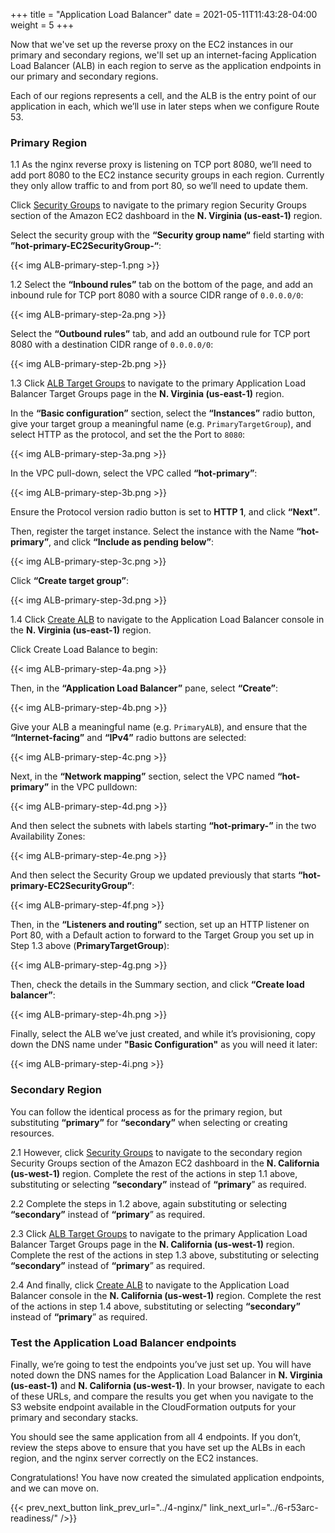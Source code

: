+++
title = "Application Load Balancer"
date =  2021-05-11T11:43:28-04:00
weight = 5
+++

Now that we've set up the reverse proxy on the EC2 instances in our primary and secondary regions, we'll set up an internet-facing Application Load Balancer (ALB) in each region to serve as the application endpoints in our primary and secondary regions.

Each of our regions represents a cell, and the ALB is the entry point of our application in each, which we’ll use in later steps when we configure Route 53.

### Primary Region

1.1 As the nginx reverse proxy is listening on TCP port 8080, we’ll need to add port 8080 to the EC2 instance security groups in each region. Currently they only allow traffic to and from port 80, so we’ll need to update them.
 
Click [Security Groups](https://us-east-1.console.aws.amazon.com/ec2/home?region=us-east-1#SecurityGroups) to navigate to the primary region Security Groups section of the Amazon EC2 dashboard in the **N. Virginia (us-east-1)** region.

Select the security group with the **“Security group name“** field starting with **”hot-primary-EC2SecurityGroup-“**:

{{< img ALB-primary-step-1.png >}}

1.2 Select the **“Inbound rules”** tab on the bottom of the page, and add an inbound rule for TCP port 8080 with a source CIDR range of `0.0.0.0/0`:

{{< img ALB-primary-step-2a.png >}}

Select the **“Outbound rules”** tab, and add an outbound rule for TCP port 8080 with a destination CIDR range of `0.0.0.0/0`:

{{< img ALB-primary-step-2b.png >}}

1.3 Click [ALB Target Groups](https://us-east-1.console.aws.amazon.com/ec2/home?region=us-east-1#CreateTargetGroup) to navigate to the primary Application Load Balancer Target Groups page in the **N. Virginia (us-east-1)** region.

In the **“Basic configuration”** section, select the **“Instances”** radio button, give your target group a meaningful name (e.g. `PrimaryTargetGroup`), and select HTTP as the protocol, and set the the Port to `8080`:

{{< img ALB-primary-step-3a.png >}}

In the VPC pull-down, select the VPC called **“hot-primary”**:

{{< img ALB-primary-step-3b.png >}}

Ensure the Protocol version radio button is set to **HTTP 1**, and click **“Next”**.

Then, register the target instance. Select the instance with the Name **“hot-primary”**, and click **“Include as pending below”**:

{{< img ALB-primary-step-3c.png >}}

Click **“Create target group”**:

{{< img ALB-primary-step-3d.png >}}

1.4 Click [Create ALB](https://us-east-1.console.aws.amazon.com/ec2/home?region=us-east-1#LoadBalancers:sort=loadBalancerName) to navigate to the Application Load Balancer console in the **N. Virginia (us-east-1)** region.

Click Create Load Balance to begin:

{{< img ALB-primary-step-4a.png >}}

Then, in the **“Application Load Balancer”** pane, select **“Create”**:

{{< img ALB-primary-step-4b.png >}}

Give your ALB a meaningful name (e.g. `PrimaryALB`), and ensure that the **“Internet-facing”** and **“IPv4”** radio buttons are selected:

{{< img ALB-primary-step-4c.png >}}

Next, in the **“Network mapping”** section, select the VPC named **“hot-primary”** in the VPC pulldown:

{{< img ALB-primary-step-4d.png >}}

And then select the subnets with labels starting **“hot-primary-”** in the two Availability Zones:

{{< img ALB-primary-step-4e.png >}}

And then select the Security Group we updated previously that starts **“hot-primary-EC2SecurityGroup”**:

{{< img ALB-primary-step-4f.png >}}

Then, in the **“Listeners and routing”** section, set up an HTTP listener on Port 80, with a Default action to forward to the Target Group you set up in Step 1.3 above (**PrimaryTargetGroup**):

{{< img ALB-primary-step-4g.png >}}

Then, check the details in the Summary section, and click **“Create load balancer”**:

{{< img ALB-primary-step-4h.png >}}

Finally, select the ALB we’ve just created, and while it’s provisioning, copy down the DNS name under **"Basic Configuration"** as you will need it later:

{{< img ALB-primary-step-4i.png >}}

### Secondary Region

You can follow the identical process as for the primary region, but substituting **“primary”** for **“secondary”** when selecting or creating resources.

2.1 However, click [Security Groups](https://us-west-1.console.aws.amazon.com/ec2/home?region=us-west-1#SecurityGroups) to navigate to the secondary region Security Groups section of the Amazon EC2 dashboard in the **N. California (us-west-1)** region. Complete the rest of the actions in step 1.1 above, substituting or selecting **“secondary”** instead of **“primary**” as required.

2.2 Complete the steps in 1.2 above, again substituting or selecting **“secondary”** instead of **“primary**” as required.

2.3 Click [ALB Target Groups](https://us-west-1.console.aws.amazon.com/ec2/home?region=us-west-1#CreateTargetGroup) to navigate to the primary Application Load Balancer Target Groups page in the **N. California (us-west-1)** region. Complete the rest of the actions in step 1.3 above, substituting or selecting **“secondary”** instead of **“primary**” as required.

2.4 And finally, click [Create ALB](https://us-west-1.console.aws.amazon.com/ec2/home?region=us-west-1#LoadBalancers:sort=loadBalancerName) to navigate to the Application Load Balancer console in the **N. California (us-west-1)** region. Complete the rest of the actions in step 1.4 above, substituting or selecting **“secondary”** instead of **“primary**” as required.

### Test the Application Load Balancer endpoints

Finally, we’re going to test the endpoints you’ve just set up. You will have noted down the DNS names for the Application Load Balancer in **N. Virginia (us-east-1)** and **N. California (us-west-1)**. In your browser, navigate to each of these URLs, and compare the results you get when you navigate to the S3 website endpoint available in the CloudFormation outputs for your primary and secondary stacks.

You should see the same application from all 4 endpoints. If you don’t, review the steps above to ensure that you have set up the ALBs in each region, and the nginx server correctly on the EC2 instances. 

Congratulations! You have now created the simulated application endpoints, and we can move on.


{{< prev_next_button link_prev_url="../4-nginx/" link_next_url="../6-r53arc-readiness/" />}}


